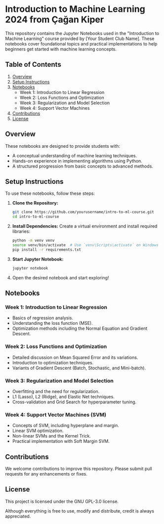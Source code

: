 # Introduction to Machine Learning 2024 from Çağan Kiper

This repository contains the Jupyter Notebooks used in the "Introduction to Machine Learning" course provided by [Your Student Club Name]. These notebooks cover foundational topics and practical implementations to help beginners get started with machine learning concepts.

## Table of Contents

1. [Overview](#overview)
2. [Setup Instructions](#setup-instructions)
3. [Notebooks](#notebooks)
   - Week 1: Introduction to Linear Regression
   - Week 2: Loss Functions and Optimization
   - Week 3: Regularization and Model Selection
   - Week 4: Support Vector Machines
4. [Contributions](#contributions)
5. [License](#license)

## Overview

These notebooks are designed to provide students with:
- A conceptual understanding of machine learning techniques.
- Hands-on experience in implementing algorithms using Python.
- A structured progression from basic concepts to advanced methods.

## Setup Instructions

To use these notebooks, follow these steps:

1. **Clone the Repository:**
   ```bash
   git clone https://github.com/yourusername/intro-to-ml-course.git
   cd intro-to-ml-course
   ```

2. **Install Dependencies:**
   Create a virtual environment and install required libraries:
   ```bash
   python -m venv venv
   source venv/bin/activate  # Use `venv\Scripts\activate` on Windows
   pip install -r requirements.txt
   ```

3. **Start Jupyter Notebook:**
   ```bash
   jupyter notebook
   ```

4. Open the desired notebook and start exploring!

## Notebooks

### Week 1: Introduction to Linear Regression
- Basics of regression analysis.
- Understanding the loss function (MSE).
- Optimization methods including the Normal Equation and Gradient Descent.

### Week 2: Loss Functions and Optimization
- Detailed discussion on Mean Squared Error and its variations.
- Introduction to optimization techniques.
- Variants of Gradient Descent (Batch, Stochastic, and Mini-batch).

### Week 3: Regularization and Model Selection
- Overfitting and the need for regularization.
- L1 (Lasso), L2 (Ridge), and Elastic Net techniques.
- Cross-validation and Grid Search for hyperparameter tuning.

### Week 4: Support Vector Machines (SVM)
- Concepts of SVM, including hyperplane and margin.
- Linear SVM optimization.
- Non-linear SVMs and the Kernel Trick.
- Practical implementation with Soft Margin SVM.

## Contributions

We welcome contributions to improve this repository. Please submit pull requests for any enhancements or fixes.

## License

This project is licensed under the GNU GPL-3.0 license.

Although everything is free to use, modify and distribute, credit is always appreciated.
